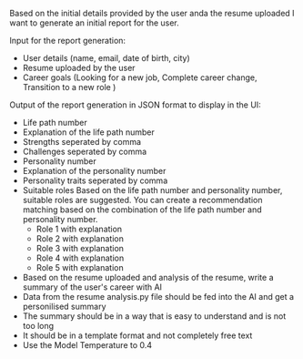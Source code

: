 Based on the initial details provided by the user anda the resume uploaded I want to generate an initial report for the user.

Input for the report generation:
- User details (name, email, date of birth, city)
- Resume uploaded by the user
- Career goals (Looking for a new job, Complete career change, Transition to a new role )

Output of the report generation in JSON format to display in the UI:
- Life path number
 - Explanation of the life path number
 - Strengths seperated by comma
 - Challenges seperated by comma
- Personality number
 - Explanation of the personality number
 - Personality traits seperated by comma
- Suitable roles
    Based on the life path number and personality number, suitable roles are suggested. You can create a recommendation matching based on the combination of the life path number and personality number.
    - Role 1 with explanation
    - Role 2 with explanation
    - Role 3 with explanation
    - Role 4 with explanation
    - Role 5 with explanation
- Based on the resume uploaded and analysis of the resume, write a summary of the user's career with AI 
 - Data from the resume analysis.py file should be fed into the AI and get a personilised summary
 - The summary should be in a way that is easy to understand and is not too long
 - It should be in a template format and not completely free text
 - Use the Model Temperature to 0.4


